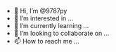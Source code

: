 - 👋 Hi, I’m @9787py
- 👀 I’m interested in ...
- 🌱 I’m currently learning ...
- 💞️ I’m looking to collaborate on ...
- 📫 How to reach me ...

<!---
9787py/9787py is a ✨ special ✨ repository because its `README.md` (this file) appears on your GitHub profile.
You can click the Preview link to take a look at your changes.
--->
